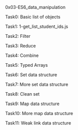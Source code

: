 0x03-ES6_data_manipulation


Task0: Basic list of objects

Task1: 1-get_list_student_ids.js

Task2: Filter

Task3: Reduce

Task4: Combine

Task5: Typed Arrays

Task6: Set data structure

Task7: More set data structure

Task8: Clean set

Task9: Map data structure

Task10: More map data structure

Task11: Weak link data structure
